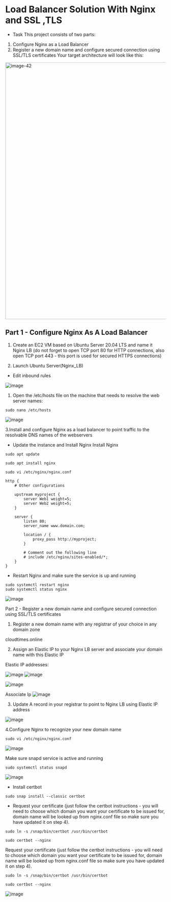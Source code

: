 # Load Balancer Solution With Nginx and SSL ,TLS

* Task
This project consists of two parts:

1. Configure Nginx as a Load Balancer
2. Register a new domain name and configure secured connection using SSL/TLS certificates
Your target architecture will look like this:

<img width="804" alt="image-42" src="https://github.com/user-attachments/assets/0f319c7f-04fb-4eec-87ee-e4d6918edfc2">

## Part 1 - Configure Nginx As A Load Balancer

1. Create an EC2 VM based on Ubuntu Server 20.04 LTS and name it Nginx LB (do not forget to open TCP port 80 for HTTP connections, also open TCP port 443 - this port is used for secured HTTPS connections)

2. Launch Ubuntu Server(Nginx_LB)
   


* Edit inbound rules

![image](https://github.com/user-attachments/assets/22c1c16e-6c26-4701-b682-8ea4e4fc68bb)

1. Open the /etc/hosts file on the machine that needs to resolve the web server names:
```
sudo nano /etc/hosts
```

![image](https://github.com/user-attachments/assets/d3cd90dc-4568-4789-9ca4-045c68f7551f)


3.Install and configure Nginx as a load balancer to point traffic to the resolvable DNS names of the webservers

* Update the instance and Install Nginx Install Nginx
```
sudo apt update
```


```
sudo apt install nginx
```

```
sudo vi /etc/nginx/nginx.conf
```


```
http {
    # Other configurations
    
    upstream myproject {
        server Web1 weight=5;
        server Web2 weight=5;
    }

    server {
        listen 80;
        server_name www.domain.com;

        location / {
            proxy_pass http://myproject;
        }

        # Comment out the following line
        # include /etc/nginx/sites-enabled/*;
    }
}

```


* Restart Nginx and make sure the service is up and running


```
sudo systemctl restart nginx
sudo systemctl status nginx
```
![image](https://github.com/user-attachments/assets/a606aeb8-7fa8-448b-9931-33b44340e1b0)



Part 2 - Register a new domain name and configure secured connection using SSL/TLS certificates
1.  Register a new domain name with any registrar of your choice in any domain zone

cloudtimes.online


2. Assign an Elastic IP to your Nginx LB server and associate your domain name with this Elastic IP


Elastic IP addresses:

![image](https://github.com/user-attachments/assets/cdb56af0-bf95-41b9-8d68-525466f570bf)
![image](https://github.com/user-attachments/assets/9fb59313-a9a7-4bd0-8f68-6e5857e9d315)

![image](https://github.com/user-attachments/assets/d7f715df-133c-4b40-acf7-edd75a95caa1)

Associate Ip
![image](https://github.com/user-attachments/assets/62d2ec2e-3235-4500-b3c7-8134a44fad68)


3. Update A record in your registrar to point to Nginx LB using Elastic IP address


![image](https://github.com/user-attachments/assets/4ec15567-7398-4aed-95ad-a780eff0c879)

4.Configure Nginx to recognize your new domain name

```
sudo vi /etc/nginx/nginx.conf
```
![image](https://github.com/user-attachments/assets/9ff8d1b2-caac-4ed0-85c7-47db0e2ffd2b)


Make sure snapd service is active and running


```
sudo systemctl status snapd

```
![image](https://github.com/user-attachments/assets/7cfeb394-365f-4e08-96cc-379c1492a1db)

* Install certbot
```
sudo snap install --classic certbot
```

* Request your certificate (just follow the certbot instructions - you will need to choose which domain you want your certificate to be issued for, domain name will be looked up from nginx.conf file so make sure you have updated it on step 4).

```
sudo ln -s /snap/bin/certbot /usr/bin/certbot
```
```
sudo certbot --nginx
```

Request your certificate (just follow the certbot instructions - you will need to choose which domain you want your certificate to be issued for, domain name will be looked up from nginx.conf file so make sure you have updated it on step 4).

```
sudo ln -s /snap/bin/certbot /usr/bin/certbot
```

```
sudo certbot --nginx
```
![image](https://github.com/user-attachments/assets/c40362fd-9606-416f-8dd2-52f9544f6b2f)












